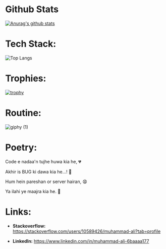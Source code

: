 # Github Stats

[![Anurag's github stats](https://github-readme-stats.vercel.app/api?username=alitheDev)](https://github.com/alitheDev/github-readme-stats)

# Tech Stack:

![Top Langs](https://github-readme-stats.vercel.app/api/top-langs/?username=alitheDEV&hide=javascript,css,scss,html&theme=tokyonight)

# Trophies:

[![trophy](https://github-profile-trophy.vercel.app/?username=alitheDev)](https://github.com/alitheDev/alitheDev)

# Routine:

![giphy (1)](https://user-images.githubusercontent.com/48137657/187064981-4993ab18-35b9-4a52-b751-bc1ce21122bb.gif)


# Poetry:

Code e nadaa'n tujhe huwa kia he, 💔

Akhir is BUG ki dawa kia he...! 💊

Hum hein pareshan or server hairan, 😧

Ya ilahi ye maajra kia he. 🤔

# Links:

- **Stackoverflow:** https://stackoverflow.com/users/10589426/muhammad-ali?tab=profile

- **LinkedIn:** https://www.linkedin.com/in/muhammad-ali-6baaaa177 
